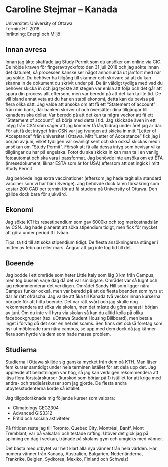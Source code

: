 # Caroline Stejmar – Kanada

Universitet: University of Ottawa  
Termin: HT 2018  
Inriktning: Energi och Miljö

## Innan avresa

Innan jag åkte skaffade jag Study Permit som du ansöker om online via CIC. De höjde kraven för fingeravtryck/foto den 31 juli 2018 och jag sökte innan det datumet, så processen kanske ser något annorlunda ut jämfört med när jag sökte. Du behöver ha tillgång till skanner och skrivare så att du kan skanna in de dokument du skrivit under på. De är väldigt tydliga med vad du behöver skicka in och jag tyckte att stegen var enkla att följa och det går att spara din process allt eftersom, men var beredd på att det kan ta lite tid. De vill bland annat veta att du har en stabil ekonomi, detta kan du bevisa på flera olika sätt. Jag valde att ansöka om att få ett ”Statement of account” från min bank, där banken skriver ut och översätter dina tillgångar till kanadensiska dollar. Var beredd på att det kan ta några veckor att få ett ”Statement of account”, så börja med detta i tid. Jag skickade även in ett intyg från CSN som säger att jag kommer få lån/bidrag under året jag är där. För att få det intyget från CSN var jag tvungen att skicka in mitt ”Letter of Acceptance” från universitet i Ottawa. Mitt ”Letter of Acceptance” fick jag i början av juni, vilket tydligen var ovanligt sent och ska också skickas med i ansökan om ”Study Permit”. Försök att få alla dessa intyg som bevisar vilka tillgångar du har på engelska. Fotot du ska skicka in kan man ta i en vanlig fotoautomat och ska vara i passformat. Jag behövde inte ansöka om ett ETA (inresedokument, liknar ESTA som är för USA) eftersom att det ingick i mitt Study Permit

Jag behövde inga extra vaccinationer (eftersom jag hade tagit alla standard vacciner som vi har här i Sverige). Jag behövde dock ta en försäkring som kostar 200 CAD per termin för att få studera på University of Ottawa. Den gällde dock bara för sjukvård.

## Ekonomi

Jag sökte KTH:s resestipendium som gav 6000kr och tog merkostnadslån av CSN. Jag hade planerat att söka stipendium tidigt, men fick för mycket att göra under period 3 i tvåan.

Tips: ta tid till att söka stipendium tidigt. De flesta ansökningarna stänger i mitten av februari eller mars. Ångrar att jag inte tog tid till det.

## Boeende

Jag bodde i ett område som heter Little Italy som låg 3 km från Campus, men tog bussen varje dag då det var smidigare. Området var så lugnt och jag rekommenderar det verkligen. Området Sandy Hill som ligger nära Campus funkar också, men var beredd på att de flesta boenden som hyrs ut där är rätt ofräscha. Jag valde att åka till Kanada två veckor innan kurserna började för att hitta boende. Det var rätt svårt och jag skulle nog rekommendera att söka via skolan, men det måste du göra senast i början av juni. Om du inte vill hyra via skolan så kan du alltid kolla på olika facebookgrupper (tex. uOttawa Student Housing Billboard), men betala inget i förväg då det sker en hel del scams. Sen finns det också företag som hyr ut möblerade rum nära campus, se upp med dem dock då jag känner flera som hyrde via dem som hade massa problem.

## Studierna

Studierna i Ottawa skiljde sig ganska mycket från dem på KTH. Man läser fem kurser samtidigt under hela terminen istället för att dela upp det. Jag upplevde att belastningen var hög, så jag kan verkligen rekommendera att läsa flera förstaårskurser (kurskod som börjar på 1) istället för att kriga med andra- och tredjeårskurser som jag gjorde. De flesta andra utbytesstudenterna körde så istället.

Jag tillgodoräknade mig följande kurser som valbara:

-   Climatology GEG2304
-   Advanced GIS3312
-   Fritid och sociala aktiviteter

På fritiden reste jag till Toronto, Quebec City, Montréal, Banff, Mont Tremblant, var på valsafari och testade rafting. Utöver det gick jag på spinning en dag i veckan, tränade på skolans gym och umgicks med vänner.

Det bästa med utbytet var helt klart alla nya vänner från hela världen. Har numera vänner från Kanada, Australien, Bulgarien, Nederländerna, Frankrike, Belgien, Sydkorea, Mexiko, Finland och Schweiz!

